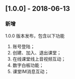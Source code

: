 ## [1.0.0] - 2018-06-13
### 新增
1.0.0 版本发布，包含以下功能

1. 账号登陆；2. 创建、加入、退出课堂；3. 在线课堂线上音视频互动；4. 数字白板功能；5. 课堂IM消息互动；



